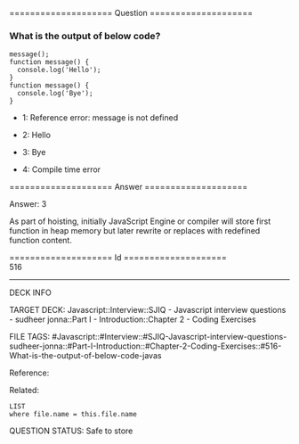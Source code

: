 ==================== Question ====================  

### What is the output of below code?

<!-- codeblock-start -->
<pre><code class="hljs language-javascript"><span class="hljs-title function_">message</span>();
<span class="hljs-keyword">function</span> <span class="hljs-title function_">message</span>(<span class="hljs-params"></span>) {
  <span class="hljs-variable language_">console</span>.<span class="hljs-title function_">log</span>(<span class="hljs-string">'Hello'</span>);
}
<span class="hljs-keyword">function</span> <span class="hljs-title function_">message</span>(<span class="hljs-params"></span>) {
  <span class="hljs-variable language_">console</span>.<span class="hljs-title function_">log</span>(<span class="hljs-string">'Bye'</span>);
}
</code></pre>
<!-- codeblock-end -->

- 1: Reference error: message is not defined

- 2: Hello

- 3: Bye

- 4: Compile time error  

==================== Answer ====================  

Answer: 3

As part of hoisting, initially JavaScript Engine or compiler will store first function in heap memory but later rewrite or replaces with redefined function content.

==================== Id ====================  
516

---

DECK INFO

TARGET DECK: Javascript::Interview::SJIQ - Javascript interview questions - sudheer jonna::Part I - Introduction::Chapter 2 - Coding Exercises

FILE TAGS: #Javascript::#Interview::#SJIQ-Javascript-interview-questions-sudheer-jonna::#Part-I-Introduction::#Chapter-2-Coding-Exercises::#516-What-is-the-output-of-below-code-javas

Reference:

Related:

```dataview
LIST
where file.name = this.file.name
```

QUESTION STATUS: Safe to store
